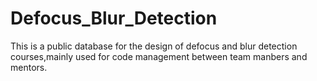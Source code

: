 # Defocus_Blur_Detection
This is a public database for the design of defocus and blur detection courses,mainly used for code management between team manbers and mentors.
